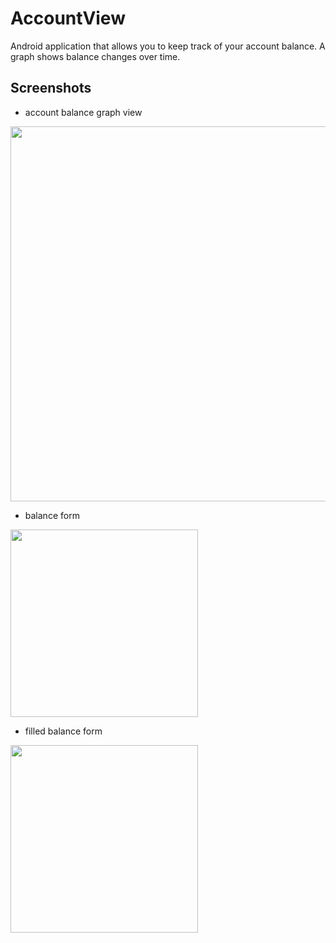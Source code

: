 # AccountView

Android application that allows you to keep track of your account balance. A graph shows balance changes over time.

## Screenshots
* account balance graph view

<img src="https://rawgit.com/jamesonrli/accountview/master/screenshots/account_view.png" height="600px">

* balance form

<img src="https://rawgit.com/jamesonrli/accountview/master/screenshots/balance_form_empty.png" height="300px">

* filled balance form

<img src="https://rawgit.com/jamesonrli/accountview/master/screenshots/balance_form_filled.png" height="300px">
